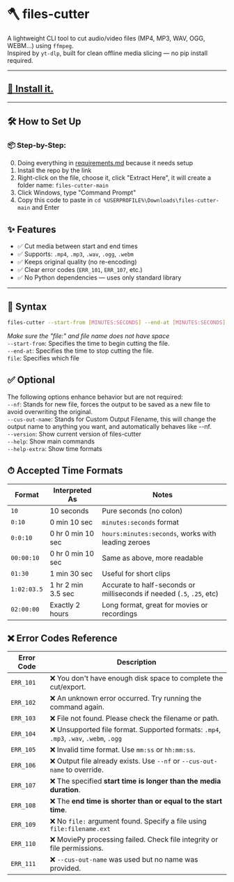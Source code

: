 # 🪓 files-cutter

A lightweight CLI tool to cut audio/video files (MP4, MP3, WAV, OGG, WEBM...) using `ffmpeg`.  
Inspired by `yt-dlp`, built for clean offline media slicing — no pip install required.

---

## [📁 Install it.](https://github.com/codeguybutbackrooms/files-cutter/releases/)
---
## 🛠️ How to Set Up
### 📦 Step-by-Step:
0. Doing everything in <a href="https://github.com/codeguybutbackrooms/files-cutter/edit/main/requirements.md">requirements.md</a> because it needs setup
1. Install the repo by the link
2. Right-click on the file, choose it, click "Extract Here", it will create a folder name: `files-cutter-main`
3. Click Windows, type "Command Prompt"
4. Copy this code to paste in ```cd %USERPROFILE%\Downloads\files-cutter-main``` and Enter

## ✨ Features

- ✅ Cut media between start and end times
- ✅ Supports: `.mp4`, `.mp3`, `.wav`, `.ogg`, `.webm`
- ✅ Keeps original quality (no re-encoding)
- ✅ Clear error codes (`ERR_101`, `ERR_107`, etc.)
- ✅ No Python dependencies — uses only standard library

---

## 🧾 Syntax

```bash
files-cutter --start-from [MINUTES:SECONDS] --end-at [MINUTES:SECONDS] file:[NAME].example
```
*Make sure the "file:" and file name does not have space* <br>
`--start-from`: Specifies the time to begin cutting the file. <br>
`--end-at`: Specifies the time to stop cutting the file. <br>
`file`: Specifies which file <br>

## ✅ Optional
The following options enhance behavior but are not required: <br>
`--nf`: Stands for new file, forces the output to be saved as a new file to avoid overwriting the original. <br>
`--cus-out-name`: Stands for Custom Output Filename, this will change the output name to anything you want, and automatically behaves like --nf. <br>
`--version`: Show current version of files-cutter <br>
`--help`: Show main commands <br>
`--help-extra`: Show time formats <br>



## ⏱ Accepted Time Formats
| Format      | Interpreted As     | Notes                                                                 |
| ----------- | ------------------ | --------------------------------------------------------------------- |
| `10`        | 10 seconds         | Pure seconds (no colon)                                               |
| `0:10`      | 0 min 10 sec       | `minutes:seconds` format                                              |
| `0:0:10`    | 0 hr 0 min 10 sec  | `hours:minutes:seconds`, works with leading zeroes                    |
| `00:00:10`  | 0 hr 0 min 10 sec  | Same as above, more readable                                          |
| `01:30`     | 1 min 30 sec       | Useful for short clips                                                |
| `1:02:03.5` | 1 hr 2 min 3.5 sec | Accurate to half-seconds or milliseconds if needed (`.5`, `.25`, etc) |
| `02:00:00`  | Exactly 2 hours    | Long format, great for movies or recordings                           |


## ❌ Error Codes Reference
| Error Code | Description                                                                           |
| ---------- | ------------------------------------------------------------------------------------- |
| `ERR_101`  | ❌ You don't have enough disk space to complete the cut/export.                        |
| `ERR_102`  | ❌ An unknown error occurred. Try running the command again.                           |
| `ERR_103`  | ❌ File not found. Please check the filename or path.                                  |
| `ERR_104`  | ❌ Unsupported file format. Supported formats: `.mp4`, `.mp3`, `.wav`, `.webm`, `.ogg` |
| `ERR_105`  | ❌ Invalid time format. Use `mm:ss` or `hh:mm:ss`.                                     |
| `ERR_106`  | ❌ Output file already exists. Use `--nf` or `--cus-out-name` to override.             |
| `ERR_107`  | ❌ The specified **start time is longer than the media duration**.                     |
| `ERR_108`  | ❌ The **end time is shorter than or equal to the start time**.                        |
| `ERR_109`  | ❌ No `file:` argument found. Specify a file using `file:filename.ext`                 |
| `ERR_110`  | ❌ MoviePy processing failed. Check file integrity or file permissions.                |
| `ERR_111`  | ❌ `--cus-out-name` was used but no name was provided.                                 |
